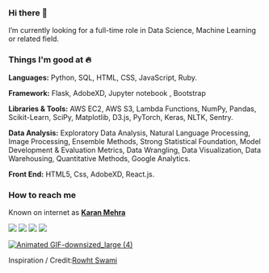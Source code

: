 ### Hi there 👋

I’m currently looking for a full-time role in Data Science, Machine Learning or related field. 

### Things I'm good at :fire:
**Languages:**  Python, SQL, HTML, CSS, JavaScript, Ruby.

**Framework:** Flask, AdobeXD, Jupyter notebook , Bootstrap

**Libraries & Tools:** AWS EC2, AWS S3, Lambda Functions, NumPy, Pandas, Scikit-Learn, SciPy, Matplotlib, D3.js, PyTorch, Keras, NLTK, Sentry.

**Data Analysis:** Exploratory Data Analysis, Natural Language Processing, Image Processing, Ensemble Methods, Strong Statistical Foundation, Model Development & Evaluation Metrics, Data Wrangling, Data Visualization, Data Warehousing, Quantitative Methods, Google Analytics.

**Front End:** HTML5, Css, AdobeXD, React.js. 

### How to reach me
Known on internet as [**Karan Mehra**](#)

[<img target="_blank" src="https://img.icons8.com/cotton/64/000000/whatsapp--v4.png"/>](https://wa.me/918146287107) [<img target="_blank" src="https://img.icons8.com/doodle/64/000000/linkedin-circled.png"/>](https://www.linkedin.com/in/karanmehra786/) [<img target="_blank" src="https://img.icons8.com/dusk/64/000000/domain.png"/>](#) [<img src="https://img.icons8.com/dusk/64/000000/medium-new.png"/>](https://medium.com/@karankmehra8146287107)


[![Animated GIF-downsized_large (4)](https://user-images.githubusercontent.com/62024355/87348913-21f77d80-c573-11ea-9297-ba7acdf5a9e0.gif)](https://karanmehra7107.github.io/My-Portfolio/KaranMehra.pdf)




Inspiration / Credit:[Rowht Swami](https://github.com/rowhitswami)
